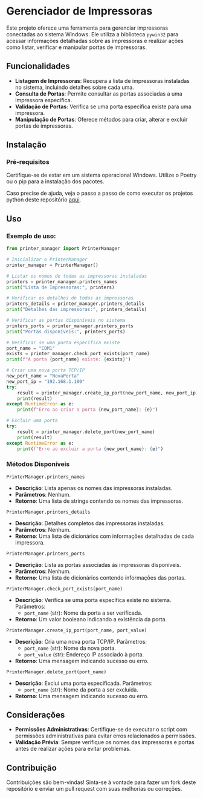 # Gerenciador de Impressoras

Este projeto oferece uma ferramenta para gerenciar impressoras conectadas ao sistema Windows. Ele utiliza a biblioteca `pywin32` para acessar informações detalhadas sobre as impressoras e realizar ações como listar, verificar e manipular portas de impressoras.

## Funcionalidades

- **Listagem de Impressoras**: Recupera a lista de impressoras instaladas no sistema, incluindo detalhes sobre cada uma.
- **Consulta de Portas**: Permite consultar as portas associadas a uma impressora específica.
- **Validação de Portas**: Verifica se uma porta específica existe para uma impressora.
- **Manipulação de Portas**: Oferece métodos para criar, alterar e excluir portas de impressoras.

## Instalação

### Pré-requisitos

Certifique-se de estar em um sistema operacional Windows. Utilize o Poetry ou o pip para a instalação dos pacotes.

Caso precise de ajuda, veja o passo a passo de como executar os projetos python deste repositório [aqui](../doc/UsandoProjetos.md).


## Uso

### Exemplo de uso:

```python
from printer_manager import PrinterManager

# Inicializar o PrinterManager
printer_manager = PrinterManager()

# Listar os nomes de todas as impressoras instaladas
printers = printer_manager.printers_names
print("Lista de Impressoras:", printers)

# Verificar os detalhes de todas as impressoras
printers_details = printer_manager.printers_details
print("Detalhes das impressoras:", printers_details)

# Verificar as portas disponíveis no sistema
printers_ports = printer_manager.printers_ports
print("Portas disponíveis:", printers_ports)

# Verificar se uma porta específica existe
port_name = "COM1"
exists = printer_manager.check_port_exists(port_name)
print(f"A porta {port_name} existe: {exists}")

# Criar uma nova porta TCP/IP
new_port_name = "NovaPorta"
new_port_ip = "192.168.1.100"
try:
    result = printer_manager.create_ip_port(new_port_name, new_port_ip)
    print(result)
except RuntimeError as e:
    print(f"Erro ao criar a porta {new_port_name}: {e}")

# Excluir uma porta
try:
    result = printer_manager.delete_port(new_port_name)
    print(result)
except RuntimeError as e:
    print(f"Erro ao excluir a porta {new_port_name}: {e}")
```

### Métodos Disponíveis

`PrinterManager.printers_names`
- **Descrição**: Lista apenas os nomes das impressoras instaladas.
- **Parâmetros**: Nenhum.
- **Retorno**: Uma lista de strings contendo os nomes das impressoras.

`PrinterManager.printers_details`
- **Descrição**: Detalhes completos das impressoras instaladas.
- **Parâmetros**: Nenhum.
- **Retorno**: Uma lista de dicionários com informações detalhadas de cada impressora.

`PrinterManager.printers_ports`
- **Descrição**: Lista as portas associadas às impressoras disponíveis.
- **Parâmetros**: Nenhum.
- **Retorno**: Uma lista de dicionários contendo informações das portas.

`PrinterManager.check_port_exists(port_name)`
- **Descrição**: Verifica se uma porta específica existe no sistema.
Parâmetros:
    - `port_name` (str): Nome da porta a ser verificada.
- **Retorno**: Um valor booleano indicando a existência da porta.

`PrinterManager.create_ip_port(port_name, port_value)`
- **Descrição**: Cria uma nova porta TCP/IP.
Parâmetros:
    - `port_name` (str): Nome da nova porta.
    - `port_value` (str): Endereço IP associado à porta.
- **Retorno**: Uma mensagem indicando sucesso ou erro.

`PrinterManager.delete_port(port_name)`
- **Descrição**: Exclui uma porta especificada.
Parâmetros:
    - `port_name` (str): Nome da porta a ser excluída.
- **Retorno**: Uma mensagem indicando sucesso ou erro.


## Considerações

- **Permissões Administrativas**: Certifique-se de executar o script com permissões administrativas para evitar erros relacionados a permissões.
- **Validação Prévia**: Sempre verifique os nomes das impressoras e portas antes de realizar ações para evitar problemas.

## Contribuição

Contribuições são bem-vindas! Sinta-se à vontade para fazer um fork deste repositório e enviar um pull request com suas melhorias ou correções.
